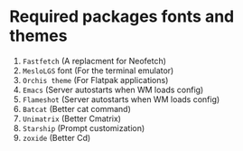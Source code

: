 # Required packages fonts and themes
1. `Fastfetch` (A replacment for Neofetch)
2. `MesloLGS` font (For the terminal emulator)
3. `Orchis theme` (For Flatpak applications)
4. `Emacs` (Server autostarts when WM loads config)
5. `Flameshot` (Server autostarts when WM loads config)
6. `Batcat` (Better cat command)
7. `Unimatrix` (Better Cmatrix)
8. `Starship` (Prompt customization)
9. `zoxide` (Better Cd)
